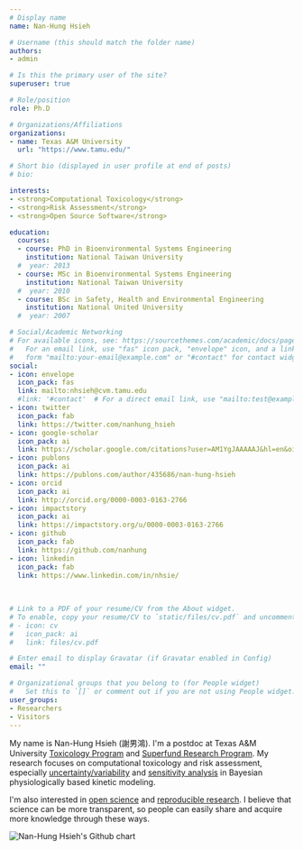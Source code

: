 ```yaml
---
# Display name
name: Nan-Hung Hsieh

# Username (this should match the folder name)
authors:
- admin

# Is this the primary user of the site?
superuser: true

# Role/position
role: Ph.D

# Organizations/Affiliations
organizations:
- name: Texas A&M University
  url: "https://www.tamu.edu/"

# Short bio (displayed in user profile at end of posts)
# bio: 

interests:
- <strong>Computational Toxicology</strong>
- <strong>Risk Assessment</strong>
- <strong>Open Source Software</strong>

education:
  courses:
  - course: PhD in Bioenvironmental Systems Engineering
    institution: National Taiwan University
  #  year: 2013
  - course: MSc in Bioenvironmental Systems Engineering
    institution: National Taiwan University
  #  year: 2010
  - course: BSc in Safety, Health and Environmental Engineering
    institution: National United University
  #  year: 2007

# Social/Academic Networking
# For available icons, see: https://sourcethemes.com/academic/docs/page-builder/#icons
#   For an email link, use "fas" icon pack, "envelope" icon, and a link in the
#   form "mailto:your-email@example.com" or "#contact" for contact widget.
social:
- icon: envelope
  icon_pack: fas
  link: mailto:nhsieh@cvm.tamu.edu
  #link: '#contact'  # For a direct email link, use "mailto:test@example.org".
- icon: twitter
  icon_pack: fab
  link: https://twitter.com/nanhung_hsieh
- icon: google-scholar
  icon_pack: ai
  link: https://scholar.google.com/citations?user=AM1YgJAAAAAJ&hl=en&oi=sra
- icon: publons
  icon_pack: ai
  link: https://publons.com/author/435686/nan-hung-hsieh
- icon: orcid
  icon_pack: ai
  link: http://orcid.org/0000-0003-0163-2766
- icon: impactstory
  icon_pack: ai
  link: https://impactstory.org/u/0000-0003-0163-2766
- icon: github
  icon_pack: fab
  link: https://github.com/nanhung
- icon: linkedin
  icon_pack: fab
  link: https://www.linkedin.com/in/nhsie/  
  
  
  
# Link to a PDF of your resume/CV from the About widget.
# To enable, copy your resume/CV to `static/files/cv.pdf` and uncomment the lines below.
# - icon: cv
#   icon_pack: ai
#   link: files/cv.pdf

# Enter email to display Gravatar (if Gravatar enabled in Config)
email: ""

# Organizational groups that you belong to (for People widget)
#   Set this to `[]` or comment out if you are not using People widget.
user_groups:
- Researchers
- Visitors
---
```


My name is Nan-Hung Hsieh (謝男鴻). I'm a postdoc at Texas A&M University [Toxicology Program](https://toxicology.tamu.edu/) and [Superfund Research Program](https://superfund.tamu.edu/). My research focuses on computational toxicology and risk assessment, especially [uncertainty/variability](https://www.epa.gov/expobox/uncertainty-and-variability) and [sensitivity analysis](https://en.wikipedia.org/wiki/Sensitivity_analysis) in Bayesian physiologically based kinetic modeling.

I'm also interested in [open science](https://opensource.com/resources/open-science) and [reproducible research](https://en.wikipedia.org/wiki/Reproducibility). I believe that science can be more transparent, so people can easily share and acquire more knowledge through these ways. 

<img src="http://ghchart.rshah.org/bb0000/nanhung" alt="Nan-Hung Hsieh's Github chart" />